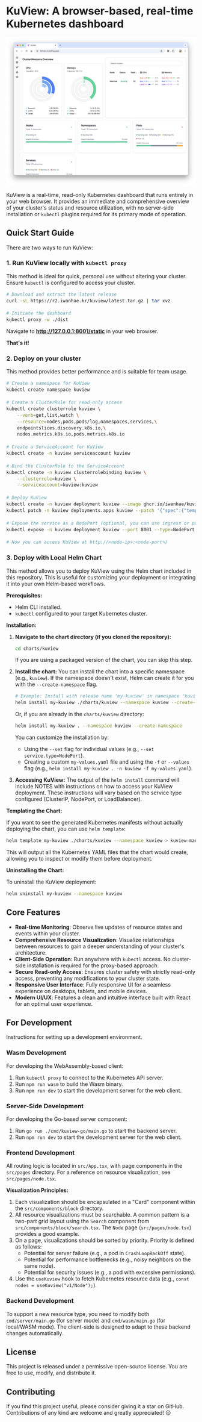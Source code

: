 # KuView: A browser-based, real-time Kubernetes dashboard

[![KuView Demo](./sample.png)](https://youtu.be/4mpiOiLgfLE)

KuView is a real-time, read-only Kubernetes dashboard that runs entirely in your web browser. It provides an immediate and comprehensive overview of your cluster's status and resource utilization, with no server-side installation or `kubectl` plugins required for its primary mode of operation.

## Quick Start Guide

There are two ways to run KuView:

### 1. Run KuView locally with `kubectl proxy`

This method is ideal for quick, personal use without altering your cluster. Ensure `kubectl` is configured to access your cluster.

```bash
# Download and extract the latest release
curl -sL https://r2.iwanhae.kr/kuview/latest.tar.gz | tar xvz

# Initiate the dashboard
kubectl proxy -w ./dist
```

Navigate to **http://127.0.0.1:8001/static** in your web browser.

**That's it!**

### 2. Deploy on your cluster

This method provides better performance and is suitable for team usage.

```bash
# Create a namespace for KuView
kubectl create namespace kuview

# Create a ClusterRole for read-only access
kubectl create clusterrole kuview \
	--verb=get,list,watch \
	--resource=nodes,pods,pods/log,namespaces,services,\
	endpointslices.discovery.k8s.io,\
	nodes.metrics.k8s.io,pods.metrics.k8s.io

# Create a ServiceAccount for KuView
kubectl create -n kuview serviceaccount kuview

# Bind the ClusterRole to the ServiceAccount
kubectl create -n kuview clusterrolebinding kuview \
	--clusterrole=kuview \
	--serviceaccount=kuview:kuview

# Deploy KuView
kubectl create -n kuview deployment kuview --image ghcr.io/iwanhae/kuview:latest --port 8001
kubectl patch -n kuview deployments.apps kuview --patch '{"spec":{"template":{"spec":{"serviceAccountName":"kuview"}}}}'

# Expose the service as a NodePort (optional, you can use ingress or port-forwarding instead)
kubectl expose -n kuview deployment kuview --port 8001 --type=NodePort

# Now you can access KuView at http://<node-ip>:<node-port>/
```

### 3. Deploy with Local Helm Chart

This method allows you to deploy KuView using the Helm chart included in this repository. This is useful for customizing your deployment or integrating it into your own Helm-based workflows.

**Prerequisites:**
- Helm CLI installed.
- `kubectl` configured to your target Kubernetes cluster.

**Installation:**

1.  **Navigate to the chart directory (if you cloned the repository):**
    ```bash
    cd charts/kuview
    ```
    If you are using a packaged version of the chart, you can skip this step.

2.  **Install the chart:**
    You can install the chart into a specific namespace (e.g., `kuview`). If the namespace doesn't exist, Helm can create it for you with the `--create-namespace` flag.

    ```bash
    # Example: Install with release name 'my-kuview' in namespace 'kuview'
    helm install my-kuview ./charts/kuview --namespace kuview --create-namespace
    ```
    Or, if you are already in the `charts/kuview` directory:
    ```bash
    helm install my-kuview . --namespace kuview --create-namespace
    ```

    You can customize the installation by:
    *   Using the `--set` flag for individual values (e.g., `--set service.type=NodePort`).
    *   Creating a custom `my-values.yaml` file and using the `-f` or `--values` flag (e.g., `helm install my-kuview . -n kuview -f my-values.yaml`).

3.  **Accessing KuView:**
    The output of the `helm install` command will include NOTES with instructions on how to access your KuView deployment. These instructions will vary based on the service type configured (ClusterIP, NodePort, or LoadBalancer).

**Templating the Chart:**

If you want to see the generated Kubernetes manifests without actually deploying the chart, you can use `helm template`:

```bash
helm template my-kuview ./charts/kuview --namespace kuview > kuview-manifests.yaml
```
This will output all the Kubernetes YAML files that the chart would create, allowing you to inspect or modify them before deployment.

**Uninstalling the Chart:**

To uninstall the KuView deployment:

```bash
helm uninstall my-kuview --namespace kuview
```

## Core Features

- **Real-time Monitoring**: Observe live updates of resource states and events within your cluster.
- **Comprehensive Resource Visualization**: Visualize relationships between resources to gain a deeper understanding of your cluster's architecture.
- **Client-Side Operation**: Run anywhere with `kubectl` access. No cluster-side installation is required for the proxy-based approach.
- **Secure Read-only Access**: Ensures cluster safety with strictly read-only access, preventing any modifications to your cluster state.
- **Responsive User Interface**: Fully responsive UI for a seamless experience on desktops, tablets, and mobile devices.
- **Modern UI/UX**: Features a clean and intuitive interface built with React for an optimal user experience.

## For Development

Instructions for setting up a development environment.

### Wasm Development

For developing the WebAssembly-based client:

1.  Run `kubectl proxy` to connect to the Kubernetes API server.
2.  Run `npm run wasm` to build the Wasm binary.
3.  Run `npm run dev` to start the development server for the web client.

### Server-Side Development

For developing the Go-based server component:

1.  Run `go run ./cmd/kuview-go/main.go` to start the backend server.
2.  Run `npm run dev` to start the development server for the web client.

### Frontend Development

All routing logic is located in `src/App.tsx`, with page components in the `src/pages` directory. For a reference on resource visualization, see `src/pages/node.tsx`.

**Visualization Principles:**

1.  Each visualization should be encapsulated in a "Card" component within the `src/components/block` directory.
2.  All resource visualizations must be searchable. A common pattern is a two-part grid layout using the `Search` component from `src/components/block/search.tsx`. The `Node` page (`src/pages/node.tsx`) provides a good example.
3.  On a page, visualizations should be sorted by priority. Priority is defined as follows:
    - Potential for server failure (e.g., a pod in `CrashLoopBackOff` state).
    - Potential for performance bottlenecks (e.g., noisy neighbors on the same node).
    - Potential for security issues (e.g., a pod with excessive permissions).
4.  Use the `useKuview` hook to fetch Kubernetes resource data (e.g., `const nodes = useKuview("v1/Node");`).

### Backend Development

To support a new resource type, you need to modify both `cmd/server/main.go` (for server mode) and `cmd/wasm/main.go` (for local/WASM mode). The client-side is designed to adapt to these backend changes automatically.

## License

This project is released under a permissive open-source license. You are free to use, modify, and distribute it.

## Contributing

If you find this project useful, please consider giving it a star on GitHub. Contributions of any kind are welcome and greatly appreciated! 😉

